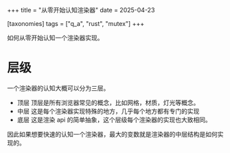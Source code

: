 +++
title = "从零开始认知渲染器"
date = 2025-04-23

[taxonomies]
tags = ["q_a", "rust", "mutex"]
+++

如何从零开始认知一个渲染器实现。

<!-- more -->

# 层级

一个渲染器的认知大概可以分为三层。

- 顶层
  顶层是所有浏览器常见的概念，比如网格，材质，灯光等概念。
- 中层
  这是每个渲染器实现特殊的地方，几乎每个地方都有专门的实现
- 底层
  这是渲染 api 的简单抽象，这个层级每个渲染器的实现也大致相同。

因此如果想要快速的认知一个渲染器，最大的变数就是渲染器的中层结构是如何实现的。
